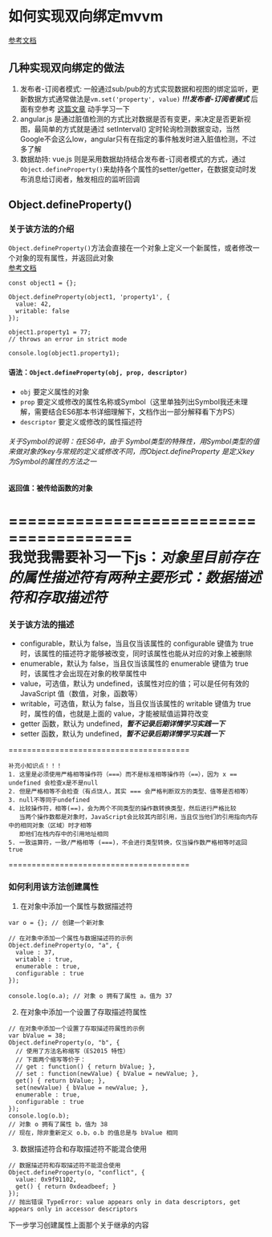 #  如何实现双向绑定mvvm

[参考文档](https://github.com/DMQ/mvvm)

## 几种实现双向绑定的做法
1. 发布者-订阅者模式: 一般通过sub/pub的方式实现数据和视图的绑定监听，更新数据方式通常做法是`vm.set('property', value)`
 ***!!!发布者-订阅者模式*** 后面有空参考 [这篇文章](http://www.html-js.com/article/Study-of-twoway-data-binding-JavaScript-talk-about-JavaScript-every-day) 动手学习一下  
2. angular.js 是通过脏值检测的方式比对数据是否有变更，来决定是否更新视图，最简单的方式就是通过 setInterval() 定时轮询检测数据变动，当然Google不会这么low，angular只有在指定的事件触发时进入脏值检测，不过多了解  
3. 数据劫持: vue.js 则是采用数据劫持结合发布者-订阅者模式的方式，通过`Object.defineProperty()`来劫持各个属性的setter/getter，在数据变动时发布消息给订阅者，触发相应的监听回调  

## Object.defineProperty()
### 关于该方法的介绍
`Object.defineProperty()`方法会直接在一个对象上定义一个新属性，或者修改一个对象的现有属性，并返回此对象  
[参考文档](https://developer.mozilla.org/zh-CN/docs/Web/JavaScript/Reference/Global_Objects/Object/defineProperty)  
```
const object1 = {};

Object.defineProperty(object1, 'property1', {
  value: 42,
  writable: false
});

object1.property1 = 77;
// throws an error in strict mode

console.log(object1.property1);
```

#### 语法：`Object.defineProperty(obj, prop, descriptor)`
+ `obj` 要定义属性的对象  
+ `prop` 要定义或修改的属性名称或Symbol（这里单独列出Symbol我还未理解，需要结合ES6那本书详细理解下，文档作出一部分解释看下方PS）  
+ `descriptor` 要定义或修改的属性描述符  

###### 关于Symbol的说明：在ES6中，由于 Symbol类型的特殊性，用Symbol类型的值来做对象的key与常规的定义或修改不同，而Object.defineProperty 是定义key为Symbol的属性的方法之一

#### 返回值：被传给函数的对象

=======================================  
我觉我需要补习一下js：***对象里目前存在的属性描述符有两种主要形式：数据描述符和存取描述符*** 
=======================================  

### 关于该方法的描述
* configurable，默认为 false，当且仅当该属性的 configurable 键值为 true 时，该属性的描述符才能够被改变，同时该属性也能从对应的对象上被删除  
* enumerable，默认为 false，当且仅当该属性的 enumerable 键值为 true 时，该属性才会出现在对象的枚举属性中  
* value，可选值，默认为 undefined，该属性对应的值；可以是任何有效的 JavaScript 值（数值，对象，函数等）
* writable，可选值，默认为 false，当且仅当该属性的 writable 键值为 true 时，属性的值，也就是上面的 value，才能被赋值运算符改变
* getter 函数，默认为 undefined，***暂不记录后期详情学习实践一下***
* setter 函数，默认为 undefined，***暂不记录后期详情学习实践一下***

=======================================  
```
补充小知识点！！！
1. 这里是必须使用严格相等操作符（===）而不是标准相等操作符（==），因为 x == undefined 会检查x是不是null  
2. 但是严格相等不会检查（有点饶人，其实 === 会严格判断双方的类型、值等是否相等）  
3. null不等同于undefined  
4. 比较操作符，相等(==)，会为两个不同类型的操作数转换类型，然后进行严格比较  
   当两个操作数都是对象时，JavaScript会比较其内部引用，当且仅当他们的引用指向内存中的相同对象（区域）时才相等  
   即他们在栈内存中的引用地址相同  
5. 一致运算符，一致/严格相等 (===)，不会进行类型转换，仅当操作数严格相等时返回true
```
=======================================  

### 如何利用该方法创建属性
1. 在对象中添加一个属性与数据描述符
```
var o = {}; // 创建一个新对象

// 在对象中添加一个属性与数据描述符的示例
Object.defineProperty(o, "a", {
  value : 37,
  writable : true,
  enumerable : true,
  configurable : true
});

console.log(o.a); // 对象 o 拥有了属性 a，值为 37
```
2. 在对象中添加一个设置了存取描述符属性
```
// 在对象中添加一个设置了存取描述符属性的示例
var bValue = 38;
Object.defineProperty(o, "b", {
  // 使用了方法名称缩写（ES2015 特性）
  // 下面两个缩写等价于：
  // get : function() { return bValue; },
  // set : function(newValue) { bValue = newValue; },
  get() { return bValue; },
  set(newValue) { bValue = newValue; },
  enumerable : true,
  configurable : true
});
console.log(o.b);
// 对象 o 拥有了属性 b，值为 38
// 现在，除非重新定义 o.b，o.b 的值总是与 bValue 相同
```
3. 数据描述符合和存取描述符不能混合使用
```
// 数据描述符和存取描述符不能混合使用
Object.defineProperty(o, "conflict", {
  value: 0x9f91102,
  get() { return 0xdeadbeef; }
});
// 抛出错误 TypeError: value appears only in data descriptors, get appears only in accessor descriptors
```

下一步学习创建属性上面那个关于继承的内容
